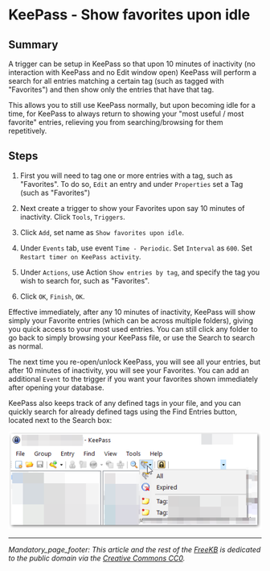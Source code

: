 # KeePass - Show favorites upon idle

## Summary
A trigger can be setup in KeePass so that upon 10 minutes of inactivity (no interaction with KeePass and no Edit window open) KeePass will perform a search for all entries matching a certain tag (such as tagged with "Favorites") and then show only the entries that have that tag.  

This allows you to still use KeePass normally, but upon becoming idle for a time, for KeePass to always return to showing your "most useful / most favorite" entries, relieving you from searching/browsing for them repetitively.

## Steps
1. First you will need to tag one or more entries with a tag, such as "Favorites".  To do so, `Edit` an entry and under `Properties` set a Tag (such as "Favorites")
        
1. Next create a trigger to show your Favorites upon say 10 minutes of inactivity.  Click `Tools`, `Triggers`.
        
1. Click `Add`, set name as `Show favorites upon idle`.

1. Under `Events` tab, use event `Time - Periodic`.   Set `Interval` as `600`.   Set `Restart timer on KeePass activity`.

1. Under `Actions`, use Action `Show entries by tag`, and specify the tag you wish to search for, such as "Favorites".

1. Click `OK`, `Finish`, `OK`.

Effective immediately, after any 10 minutes of inactivity, KeePass will show simply your Favorite entries (which can be across multiple folders), giving you quick access to your most used entries.  You can still click any folder to go back to simply browsing your KeePass file, or use the Search to search as normal.

The next time you re-open/unlock KeePass, you will see all your entries, but after 10 minutes of inactivity, you will see your Favorites.  You can add an additional `Event` to the trigger if you want your favorites shown immediately after opening your database.

KeePass also keeps track of any defined tags in your file, and you can quickly search for already defined tags using the Find Entries button, located next to the Search box:

![Find entries button](Find_entries_button.png) 

*** 
_Mandatory_page_footer: This article and the rest of the [FreeKB](../README.md) is dedicated to the public domain via the [Creative Commons CC0](../LICENSE.md)._


